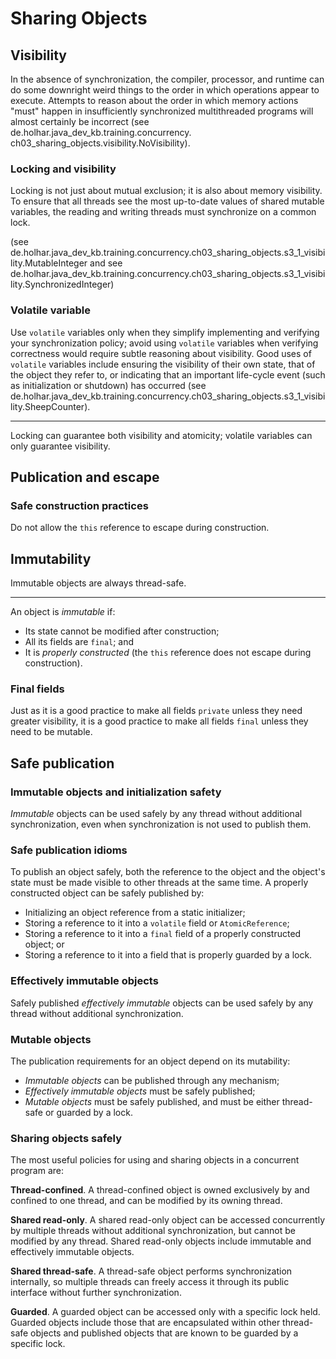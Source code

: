 # Sharing Objects

## Visibility

In the absence of synchronization, the compiler, processor, and runtime can do some downright weird things to the 
order in which operations appear to execute.
Attempts to reason about the order in which memory actions "must" happen in insufficiently synchronized 
multithreaded programs will almost certainly be incorrect (see de.holhar.java_dev_kb.training.concurrency.
ch03_sharing_objects.visibility.NoVisibility).

### Locking and visibility

Locking is not just about mutual exclusion; it is also about memory visibility.
To ensure that all threads see the most up-to-date values of shared mutable variables, the reading and writing 
threads must synchronize on a common lock.

(see de.holhar.java_dev_kb.training.concurrency.ch03_sharing_objects.s3_1_visibility.MutableInteger and see de.holhar.java_dev_kb.training.concurrency.ch03_sharing_objects.s3_1_visibility.SynchronizedInteger)

### Volatile variable

Use `volatile` variables only when they simplify implementing and verifying your synchronization policy; avoid using 
`volatile` variables when verifying correctness would require subtle reasoning about visibility.
Good uses of `volatile` variables include ensuring the visibility of their own state, that of the object they refer 
to, or indicating that an important life-cycle event (such as initialization or shutdown) has occurred (see de.holhar.java_dev_kb.training.concurrency.ch03_sharing_objects.s3_1_visibility.SheepCounter).

----

Locking can guarantee both visibility and atomicity; volatile variables can only guarantee visibility.

## Publication and escape

### Safe construction practices

Do not allow the `this` reference to escape during construction.

## Immutability

Immutable objects are always thread-safe.

----

An object is *immutable* if:

* Its state cannot be modified after construction;
* All its fields are `final`; and
* It is *properly constructed* (the `this` reference does not escape during construction).

### Final fields

Just as it is a good practice to make all fields `private` unless they need greater visibility, it is a good 
practice to make all fields `final` unless they need to be mutable.

## Safe publication

### Immutable objects and initialization safety

*Immutable* objects can be used safely by any thread without additional synchronization, even when synchronization 
is not used to publish them.

### Safe publication idioms

To publish an object safely, both the reference to the object and the object's state must be made visible to other 
threads at the same time.
A properly constructed object can be safely published by:

* Initializing an object reference from a static initializer;
* Storing a reference to it into a `volatile` field or `AtomicReference`;
* Storing a reference to it into a `final` field of a properly constructed object; or
* Storing a reference to it into a field that is properly guarded by a lock.

### Effectively immutable objects

Safely published *effectively immutable* objects can be used safely by any thread without additional synchronization.

### Mutable objects

The publication requirements for an object depend on its mutability:

* *Immutable objects* can be published through any mechanism;
* *Effectively immutable objects* must be safely published;
* *Mutable objects* must be safely published, and must be either thread-safe or guarded by a lock.

### Sharing objects safely

The most useful policies for using and sharing objects in a concurrent program are:

**Thread-confined**.
A thread-confined object is owned exclusively by and confined to one thread, and can be modified by its owning thread.

**Shared read-only**.
A shared read-only object can be accessed concurrently by multiple threads without additional synchronization, but 
cannot be modified by any thread.
Shared read-only objects include immutable and effectively immutable objects.

**Shared thread-safe**.
A thread-safe object performs synchronization internally, so multiple threads can freely access it through its 
public interface without further synchronization.

**Guarded**.
A guarded object can be accessed only with a specific lock held.
Guarded objects include those that are encapsulated within other thread-safe objects and published objects that are 
known to be guarded by a specific lock.

